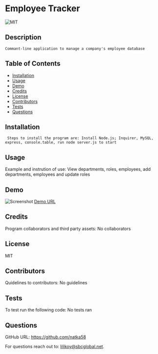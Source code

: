 
  #  Employee Tracker 
  
  
 ![MIT](https://img.shields.io/badge/license-MIT-yellow.svg) 
  
  
  ## Description
    Commant-line application to manage a company's employee database 
    
  ## Table of Contents
  * [Installation](#installation)
  * [Usage](#usage)
  * [Demo](#demo)
  * [Credits](#credits)
  * [License](#license)
  * [Contributors](#contributors)
  * [Tests](#tests)
  * [Questions](#questions)
  
   ## Installation
     Steps to install the program are: Install Node.js; Inquirer, MySQL, express, console.table, run node server.js to start 
 
   
  ## Usage
  Example and instrution of use: View departments, roles, employees, add departments, employees and update roles

 ## Demo
  ![Screenshot](sample.gif)
  [Demo URL](https://drive.google.com/file/d/17FV0IKJgyV0Q9r4j0QvGNYKrjp8XyMiG/view)

  ## Credits
   Program collaborators and third party assets: No collaborators 
  
  ## License
  MIT
  
  ## Contributors
   Quidelines to contributors: No guidelines

  ## Tests
   To test run the following code: No tests ran
  
    
  ## Questions
  
 GitHub URL: https://github.com/natka58 
  
 For questions reach out to: lilikoy@sbcglobal.net.